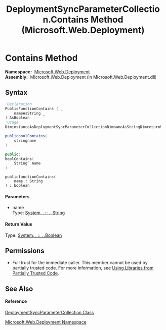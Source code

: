 ﻿---
title: DeploymentSyncParameterCollection.Contains Method  (Microsoft.Web.Deployment)
TOCTitle: Contains Method
ms:assetid: M:Microsoft.Web.Deployment.DeploymentSyncParameterCollection.Contains(System.String)
ms:mtpsurl: https://msdn.microsoft.com/en-us/library/microsoft.web.deployment.deploymentsyncparametercollection.contains(v=VS.90)
ms:contentKeyID: 22754029
ms.date: 05/02/2012
mtps_version: v=VS.90
f1_keywords:
- Microsoft.Web.Deployment.DeploymentSyncParameterCollection.Contains
dev_langs:
- CSharp
- JScript
- VB
- c++
api_location:
- Microsoft.Web.Deployment.dll
api_name:
- Microsoft.Web.Deployment.DeploymentSyncParameterCollection.Contains
api_type:
- Managed
topic_type:
- apiref
- kbSyntax
product_family_name: VS
ROBOTS: INDEX,FOLLOW
---

# Contains Method

**Namespace:**  [Microsoft.Web.Deployment](microsoft-web-deployment-namespace.md)  
**Assembly:**  Microsoft.Web.Deployment (in Microsoft.Web.Deployment.dll)

## Syntax

``` vb
'Declaration
PublicFunctionContains ( _
    nameAsString _
) AsBoolean
'Usage
DiminstanceAsDeploymentSyncParameterCollectionDimnameAsStringDimreturnValueAsBooleanreturnValue = instance.Contains(name)
```

``` csharp
publicboolContains(
    stringname
)
```

``` c++
public:
boolContains(
    String^ name
)
```

``` jscript
publicfunctionContains(
    name : String
) : boolean
```

#### Parameters

  - name  
    Type: [System. . :: . .String](https://msdn.microsoft.com/en-us/library/s1wwdcbf\(v=vs.90\))  

#### Return Value

Type: [System. . :: . .Boolean](https://msdn.microsoft.com/en-us/library/a28wyd50\(v=vs.90\))  

## Permissions

  - Full trust for the immediate caller. This member cannot be used by partially trusted code. For more information, see [Using Libraries from Partially Trusted Code](https://msdn.microsoft.com/en-us/library/8skskf63\(v=vs.90\)).

## See Also

#### Reference

[DeploymentSyncParameterCollection Class](deploymentsyncparametercollection-class-microsoft-web-deployment.md)

[Microsoft.Web.Deployment Namespace](microsoft-web-deployment-namespace.md)

